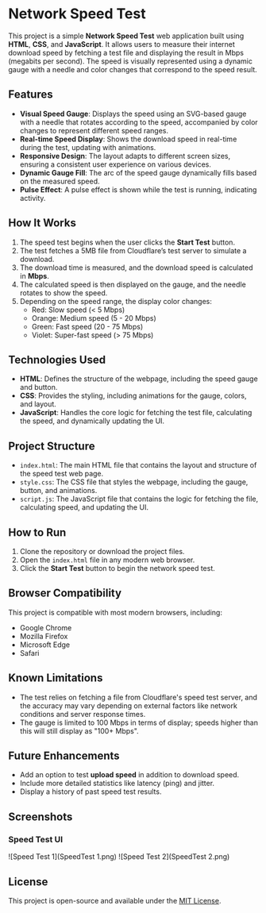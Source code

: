 # Network Speed Test

This project is a simple **Network Speed Test** web application built using **HTML**, **CSS**, and **JavaScript**. It allows users to measure their internet download speed by fetching a test file and displaying the result in Mbps (megabits per second). The speed is visually represented using a dynamic gauge with a needle and color changes that correspond to the speed result.

## Features

- **Visual Speed Gauge**: Displays the speed using an SVG-based gauge with a needle that rotates according to the speed, accompanied by color changes to represent different speed ranges.
- **Real-time Speed Display**: Shows the download speed in real-time during the test, updating with animations.
- **Responsive Design**: The layout adapts to different screen sizes, ensuring a consistent user experience on various devices.
- **Dynamic Gauge Fill**: The arc of the speed gauge dynamically fills based on the measured speed.
- **Pulse Effect**: A pulse effect is shown while the test is running, indicating activity.

## How It Works

1. The speed test begins when the user clicks the **Start Test** button.
2. The test fetches a 5MB file from Cloudflare’s test server to simulate a download.
3. The download time is measured, and the download speed is calculated in **Mbps**.
4. The calculated speed is then displayed on the gauge, and the needle rotates to show the speed.
5. Depending on the speed range, the display color changes:
   - Red: Slow speed (< 5 Mbps)
   - Orange: Medium speed (5 - 20 Mbps)
   - Green: Fast speed (20 - 75 Mbps)
   - Violet: Super-fast speed (> 75 Mbps)

## Technologies Used

- **HTML**: Defines the structure of the webpage, including the speed gauge and button.
- **CSS**: Provides the styling, including animations for the gauge, colors, and layout.
- **JavaScript**: Handles the core logic for fetching the test file, calculating the speed, and dynamically updating the UI.

## Project Structure

- `index.html`: The main HTML file that contains the layout and structure of the speed test web page.
- `style.css`: The CSS file that styles the webpage, including the gauge, button, and animations.
- `script.js`: The JavaScript file that contains the logic for fetching the file, calculating speed, and updating the UI.

## How to Run

1. Clone the repository or download the project files.
2. Open the `index.html` file in any modern web browser.
3. Click the **Start Test** button to begin the network speed test.

## Browser Compatibility

This project is compatible with most modern browsers, including:
- Google Chrome
- Mozilla Firefox
- Microsoft Edge
- Safari

## Known Limitations

- The test relies on fetching a file from Cloudflare's speed test server, and the accuracy may vary depending on external factors like network conditions and server response times.
- The gauge is limited to 100 Mbps in terms of display; speeds higher than this will still display as "100+ Mbps".

## Future Enhancements

- Add an option to test **upload speed** in addition to download speed.
- Include more detailed statistics like latency (ping) and jitter.
- Display a history of past speed test results.

## Screenshots

### Speed Test UI
![Speed Test 1](SpeedTest 1.png)
![Speed Test 2](SpeedTest 2.png)

## License

This project is open-source and available under the [MIT License](LICENSE).

